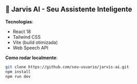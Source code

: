 ## 🧠 Jarvis AI - Seu Assistente Inteligente

**Tecnologias**:
- React 18
- Tailwind CSS
- Vite (build otimizada)
- Web Speech API

**Como rodar localmente**:
```bash
git clone https://github.com/seu-usuario/jarvis-ai.git
npm install
npm run dev
